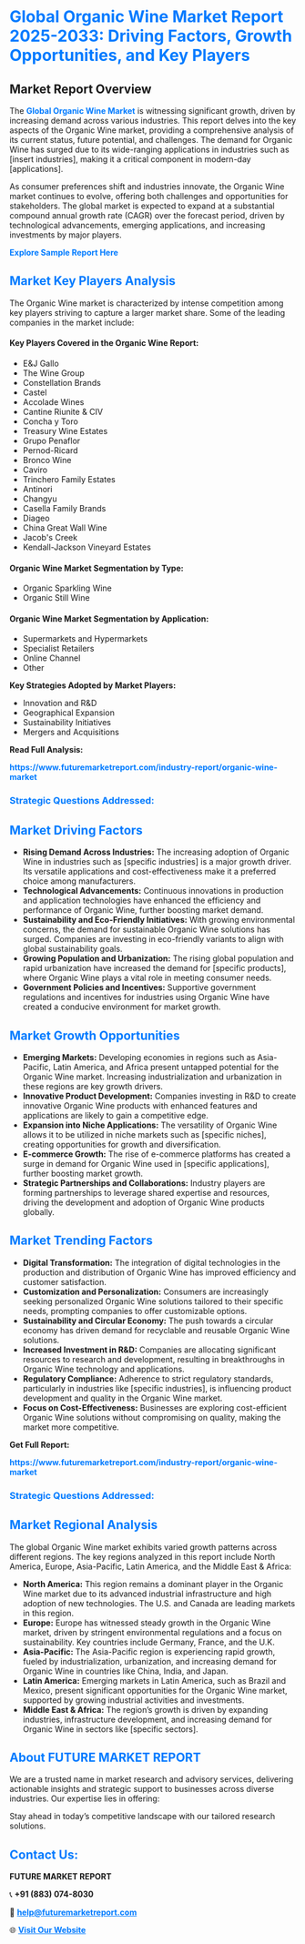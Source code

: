 <h1 style="color: #007BFF;">Global Organic Wine Market Report 2025-2033: Driving Factors, Growth Opportunities, and Key Players</h1>

<section id="overview">
<h2>Market Report Overview</h2>
<p>The <a href="https://www.futuremarketreport.com/industry-report/organic-wine-market" style="color: #007BFF; text-decoration: none;"><strong>Global Organic Wine Market</strong></a> is witnessing significant growth, driven by increasing demand across various industries. This report delves into the key aspects of the Organic Wine market, providing a comprehensive analysis of its current status, future potential, and challenges. The demand for Organic Wine has surged due to its wide-ranging applications in industries such as [insert industries], making it a critical component in modern-day [applications].</p>
<p>As consumer preferences shift and industries innovate, the Organic Wine market continues to evolve, offering both challenges and opportunities for stakeholders. The global market is expected to expand at a substantial compound annual growth rate (CAGR) over the forecast period, driven by technological advancements, emerging applications, and increasing investments by major players.</p>
</section>

<section id="overview">
<p><a href="https://www.futuremarketreport.com/request-sample/reportId=89480" style="color: #007BFF; text-decoration: none;"><strong>Explore Sample Report Here</strong></a></p>
</section>

<section id="key-players">
<h2 style="color: #007BFF;">Market Key Players Analysis</h2>
<p>The Organic Wine market is characterized by intense competition among key players striving to capture a larger market share. Some of the leading companies in the market include:</p>
<h4>Key Players Covered in the Organic Wine Report:</h4>
<ul><li>E&amp;J Gallo</li><li>The Wine Group</li><li>Constellation Brands</li><li>Castel</li><li>Accolade Wines</li><li>Cantine Riunite &amp; CIV</li><li>Concha y Toro</li><li>Treasury Wine Estates</li><li>Grupo Penaflor</li><li>Pernod-Ricard</li><li>Bronco Wine</li><li>Caviro</li><li>Trinchero Family Estates</li><li>Antinori</li><li>Changyu</li><li>Casella Family Brands</li><li>Diageo</li><li>China Great Wall Wine</li><li>Jacob&#039;s Creek</li><li>Kendall-Jackson Vineyard Estates</li></ul>
<h4>Organic Wine Market Segmentation by Type:</h4>
<ul><li>Organic Sparkling Wine</li><li>Organic Still Wine</li></ul>

<h4>Organic Wine Market Segmentation by Application:</h4>
<ul><li>Supermarkets and Hypermarkets</li><li>Specialist Retailers</li><li>Online Channel</li><li>Other</li></ul>
<p><strong>Key Strategies Adopted by Market Players:</strong></p>
<ul>
<li>Innovation and R&D</li>
<li>Geographical Expansion</li>
<li>Sustainability Initiatives</li>
<li>Mergers and Acquisitions</li>
</ul>
</section>

<section>
<p><strong>Read Full Analysis: </strong></p><a href="https://www.futuremarketreport.com/industry-report/organic-wine-market" style="color: #007BFF; text-decoration: none;"><strong>https://www.futuremarketreport.com/industry-report/organic-wine-market</strong></a>
<h3 style="color: #007BFF;">Strategic Questions Addressed:</h3>
</section>

<section id="driving-factors">
<h2 style="color: #007BFF;">Market Driving Factors</h2>
<ul>
<li><strong>Rising Demand Across Industries:</strong> The increasing adoption of Organic Wine in industries such as [specific industries] is a major growth driver. Its versatile applications and cost-effectiveness make it a preferred choice among manufacturers.</li>
<li><strong>Technological Advancements:</strong> Continuous innovations in production and application technologies have enhanced the efficiency and performance of Organic Wine, further boosting market demand.</li>
<li><strong>Sustainability and Eco-Friendly Initiatives:</strong> With growing environmental concerns, the demand for sustainable Organic Wine solutions has surged. Companies are investing in eco-friendly variants to align with global sustainability goals.</li>
<li><strong>Growing Population and Urbanization:</strong> The rising global population and rapid urbanization have increased the demand for [specific products], where Organic Wine plays a vital role in meeting consumer needs.</li>
<li><strong>Government Policies and Incentives:</strong> Supportive government regulations and incentives for industries using Organic Wine have created a conducive environment for market growth.</li>
</ul>
</section>

<section id="growth-opportunities">
<h2 style="color: #007BFF;">Market Growth Opportunities</h2>
<ul>
<li><strong>Emerging Markets:</strong> Developing economies in regions such as Asia-Pacific, Latin America, and Africa present untapped potential for the Organic Wine market. Increasing industrialization and urbanization in these regions are key growth drivers.</li>
<li><strong>Innovative Product Development:</strong> Companies investing in R&D to create innovative Organic Wine products with enhanced features and applications are likely to gain a competitive edge.</li>
<li><strong>Expansion into Niche Applications:</strong> The versatility of Organic Wine allows it to be utilized in niche markets such as [specific niches], creating opportunities for growth and diversification.</li>
<li><strong>E-commerce Growth:</strong> The rise of e-commerce platforms has created a surge in demand for Organic Wine used in [specific applications], further boosting market growth.</li>
<li><strong>Strategic Partnerships and Collaborations:</strong> Industry players are forming partnerships to leverage shared expertise and resources, driving the development and adoption of Organic Wine products globally.</li>
</ul>
</section>

<section id="trending-factors">
<h2 style="color: #007BFF;">Market Trending Factors</h2>
<ul>
<li><strong>Digital Transformation:</strong> The integration of digital technologies in the production and distribution of Organic Wine has improved efficiency and customer satisfaction.</li>
<li><strong>Customization and Personalization:</strong> Consumers are increasingly seeking personalized Organic Wine solutions tailored to their specific needs, prompting companies to offer customizable options.</li>
<li><strong>Sustainability and Circular Economy:</strong> The push towards a circular economy has driven demand for recyclable and reusable Organic Wine solutions.</li>
<li><strong>Increased Investment in R&D:</strong> Companies are allocating significant resources to research and development, resulting in breakthroughs in Organic Wine technology and applications.</li>
<li><strong>Regulatory Compliance:</strong> Adherence to strict regulatory standards, particularly in industries like [specific industries], is influencing product development and quality in the Organic Wine market.</li>
<li><strong>Focus on Cost-Effectiveness:</strong> Businesses are exploring cost-efficient Organic Wine solutions without compromising on quality, making the market more competitive.</li>
</ul>
</section>

<section>
<p><strong>Get Full Report: </strong></p><a href="https://www.futuremarketreport.com/industry-report/organic-wine-market" style="color: #007BFF; text-decoration: none;"><strong>https://www.futuremarketreport.com/industry-report/organic-wine-market</strong></a>
<h3 style="color: #007BFF;">Strategic Questions Addressed:</h3>
</section>


<section id="regional-analysis">
<h2 style="color: #007BFF;">Market Regional Analysis</h2>
<p>The global Organic Wine market exhibits varied growth patterns across different regions. The key regions analyzed in this report include North America, Europe, Asia-Pacific, Latin America, and the Middle East & Africa:</p>
<ul>
<li><strong>North America:</strong> This region remains a dominant player in the Organic Wine market due to its advanced industrial infrastructure and high adoption of new technologies. The U.S. and Canada are leading markets in this region.</li>
<li><strong>Europe:</strong> Europe has witnessed steady growth in the Organic Wine market, driven by stringent environmental regulations and a focus on sustainability. Key countries include Germany, France, and the U.K.</li>
<li><strong>Asia-Pacific:</strong> The Asia-Pacific region is experiencing rapid growth, fueled by industrialization, urbanization, and increasing demand for Organic Wine in countries like China, India, and Japan.</li>
<li><strong>Latin America:</strong> Emerging markets in Latin America, such as Brazil and Mexico, present significant opportunities for the Organic Wine market, supported by growing industrial activities and investments.</li>
<li><strong>Middle East & Africa:</strong> The region’s growth is driven by expanding industries, infrastructure development, and increasing demand for Organic Wine in sectors like [specific sectors].</li>
</ul>
</section>

<footer>
<h2 style="color: #007BFF;">About FUTURE MARKET REPORT</h2>
<p>We are a trusted name in market research and advisory services, delivering actionable insights and strategic support to businesses across diverse industries. Our expertise lies in offering:</p>

<p>Stay ahead in today’s competitive landscape with our tailored research solutions.</p>

<h2 style="color: #007BFF;">Contact Us:</h2>
<p><strong>FUTURE MARKET REPORT</strong></p>
<p>📞 <strong>+91 (883) 074-8030</strong></p>
<p>📧 <strong><a href="mailto:help@futuremarketreport.com" style="color: #007BFF;">help@futuremarketreport.com</a></strong></p>
<p>🌐 <strong><a href="https://www.futuremarketreport.com/" style="color: #007BFF;">Visit Our Website</a></strong></p>
</footer>